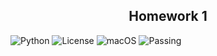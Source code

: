 <h2 align="center">Homework 1</h2>

![Python](https://img.shields.io/badge/Python-3776AB?style=for-the-badge&logo=python&logoColor=white)
![License](https://img.shields.io/badge/License-Apache_2.0-blue.svg)
![macOS](https://img.shields.io/badge/mac%20os-000000?style=for-the-badge&logo=apple&logoColor=white)
![Passing](https://github.com/CS510-001-HW/HW_1/actions/workflows/python-app.yml/badge.svg)

